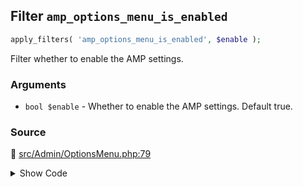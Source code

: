 ## Filter `amp_options_menu_is_enabled`

```php
apply_filters( 'amp_options_menu_is_enabled', $enable );
```

Filter whether to enable the AMP settings.

### Arguments

* `bool $enable` - Whether to enable the AMP settings. Default true.

### Source

:link: [src/Admin/OptionsMenu.php:79](/src/Admin/OptionsMenu.php#L79)

<details>
<summary>Show Code</summary>

```php
return (bool) apply_filters( 'amp_options_menu_is_enabled', true );
```

</details>
